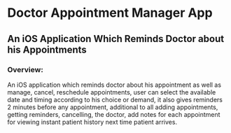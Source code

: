 # Doctor Appointment Manager App

## An iOS Application Which Reminds Doctor about his Appointments

### Overview:
An iOS application which reminds doctor about his appointment as well as manage, cancel, reschedule appointments, user can select the available date and timing according to his choice or demand, it also gives reminders 2 minutes before any appointment, additional to all adding appointments, getting reminders, cancelling, the doctor, add notes for each appointment for viewing instant patient history next time patient arrives.


